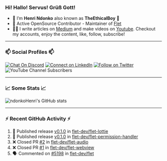 ### Hi! Hallo! Servus! Grüß Gott!

- 🙂  I’m **Henri Ndonko** also known as **TheEthicalBoy** 👾
- 🚀  Active OpenSource Contributor - Maintainer of [Flet](https://github.com/flet-dev/flet) 
- 👨‍🏫  I write articles on [Medium](https://ndonkohenri.medium.com/) and make videos on [Youtube](https://youtube.com/@ndonkoHenri). Checkout my accounts, enjoy the content, like, follow, subscribe!

---

### 📫 Social Profiles 📫

[![Chat On Discord](https://img.shields.io/badge/--discord?label=Username=the_ethical_boy&logo=Discord&style=social)](https://github.com/ndonkoHenri) 
[![Connect on LinkedIn](https://img.shields.io/badge/--linkedin?label=LinkedIn&logo=LinkedIn&style=social)](https://www.linkedin.com/in/ndonkohenri) 
[![Follow on Twitter](https://img.shields.io/badge/--twitter?label=Twitter&logo=Twitter&style=social)](https://twitter.com/ndonkoHenri)
![YouTube Channel Subscribers](https://img.shields.io/youtube/channel/subscribers/UC2j9sVx0O7M8CebjMtyCuNQ?style=social&label=Youtube&link=https%3A%2F%2Fyoutube.com%2F%40ndonkoHenri)

---

### 📈 Some Stats 📈

<!-- <a href="https://github.com/ndonkoHenri">
<img src="https://github.com/ndonkoHenri/github-stats/blob/master/generated/overview.svg#gh-dark-mode-only" />
<img src="https://github.com/ndonkoHenri/github-stats/blob/master/generated/languages.svg#gh-dark-mode-only" />
<img src="https://github.com/ndonkoHenri/github-stats/blob/master/generated/overview.svg#gh-light-mode-only" />
<img src="https://github.com/ndonkoHenri/github-stats/blob/master/generated/languages.svg#gh-light-mode-only" />
</a> -->

<!-- ![ndonkoHenri's GitHub stats](https://github-readme-stats.vercel.app/api?username=ndonkoHenri&show_icons=true) -->

![ndonkoHenri's GitHub stats](https://github-readme-stats.vercel.app/api?username=ndonkoHenri&theme=tokyonight&show_icons=true&title_color=fff&text_color=fff)

<!-- [![Top Langs](https://github-readme-stats.vercel.app/api/top-langs/?username=ndonkoHenri)](https://github.com/ndonkoHenri/github-readme-stats) -->

---

### :zap: Recent GitHub Activity :zap:

<!--START_SECTION:activity-->
1. 🚀 Published release [v0.1.0](https://github.com/flet-dev/flet-lottie/releases/tag/0.1.0) in [flet-dev/flet-lottie](https://github.com/flet-dev/flet-lottie)
2. 🚀 Published release [v0.1.0](https://github.com/flet-dev/flet-permission-handler/releases/tag/0.1.0) in [flet-dev/flet-permission-handler](https://github.com/flet-dev/flet-permission-handler)
3. ❌ Closed PR [#2](https://github.com/flet-dev/flet-audio/pull/2) in [flet-dev/flet-audio](https://github.com/flet-dev/flet-audio)
4. ❌ Closed PR [#1](https://github.com/flet-dev/flet-webview/pull/1) in [flet-dev/flet-webview](https://github.com/flet-dev/flet-webview)
5. 🗣 Commented on [#5198](https://github.com/flet-dev/flet/issues/5198#issuecomment-2928448817) in [flet-dev/flet](https://github.com/flet-dev/flet)
<!--END_SECTION:activity-->
